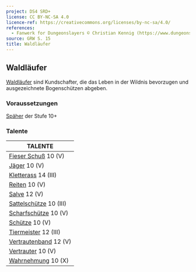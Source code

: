 ```yaml
---
project: DS4 SRD+
license: CC BY-NC-SA 4.0
licence-ref: https://creativecommons.org/licenses/by-nc-sa/4.0/
references: 
  - Fanwerk for Dungeonslayers © Christian Kennig (https://www.dungeonslayers.net/)
source: GRW S. 15
title: Waldläufer
---
```


## Waldläufer

[Waldläufer](charaktere-heldenklassen-waldlaeufer.md) sind Kundschafter, die das Leben in der Wildnis bevorzugen und ausgezeichnete Bogenschützen abgeben.

### Voraussetzungen

[Späher](charaktere-klasse-spaeher.md) der Stufe 10+

### Talente

| TALENTE                                             |
| --------------------------------------------------- |
| [Fieser Schuß](talente/fieser-schuss.md) 10 (V)     |
| [Jäger](talente/jaeger.md) 10 (V)                   |
| [Kletterass](talente/kletterass.md) 14 (III)        |
| [Reiten](talente/reiten.md) 10 (V)                  |
| [Salve](talente/salve.md) 12 (V)                    |
| [Sattelschütze](talente/sattelschuetze.md) 10 (III) |
| [Scharfschütze](talente/scharfschuetze.md) 10 (V)   |
| [Schütze](talente/schuetze.md) 10 (V)               |
| [Tiermeister](talente/tiermeister.md) 12 (III)      |
| [Vertrautenband](talente/vertrautenband.md) 12 (V)  |
| [Vertrauter](talente/vertrauter.md) 10 (V)          |
| [Wahrnehmung](talente/wahrnehmung.md) 10 (X)        |

